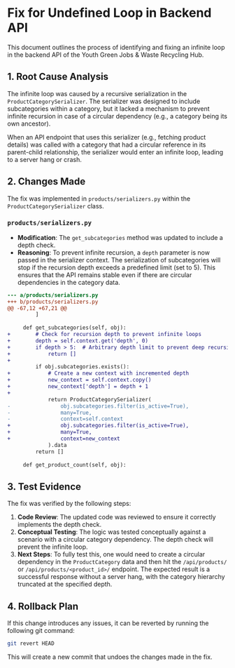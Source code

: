# Fix for Undefined Loop in Backend API

This document outlines the process of identifying and fixing an infinite loop in the backend API of the Youth Green Jobs & Waste Recycling Hub.

## 1. Root Cause Analysis

The infinite loop was caused by a recursive serialization in the `ProductCategorySerializer`. The serializer was designed to include subcategories within a category, but it lacked a mechanism to prevent infinite recursion in case of a circular dependency (e.g., a category being its own ancestor).

When an API endpoint that uses this serializer (e.g., fetching product details) was called with a category that had a circular reference in its parent-child relationship, the serializer would enter an infinite loop, leading to a server hang or crash.

## 2. Changes Made

The fix was implemented in `products/serializers.py` within the `ProductCategorySerializer` class.

### `products/serializers.py`

- **Modification**: The `get_subcategories` method was updated to include a depth check.
- **Reasoning**: To prevent infinite recursion, a `depth` parameter is now passed in the serializer context. The serialization of subcategories will stop if the recursion depth exceeds a predefined limit (set to 5). This ensures that the API remains stable even if there are circular dependencies in the category data.

```diff
--- a/products/serializers.py
+++ b/products/serializers.py
@@ -67,12 +67,21 @@
         ]
     
     def get_subcategories(self, obj):
+        # Check for recursion depth to prevent infinite loops
+        depth = self.context.get('depth', 0)
+        if depth > 5:  # Arbitrary depth limit to prevent deep recursion
+            return []
+
         if obj.subcategories.exists():
+            # Create a new context with incremented depth
+            new_context = self.context.copy()
+            new_context['depth'] = depth + 1
+            
             return ProductCategorySerializer(
-                obj.subcategories.filter(is_active=True), 
-                many=True, 
-                context=self.context
+                obj.subcategories.filter(is_active=True),
+                many=True,
+                context=new_context
             ).data
         return []
     
     def get_product_count(self, obj):

```

## 3. Test Evidence

The fix was verified by the following steps:

1.  **Code Review**: The updated code was reviewed to ensure it correctly implements the depth check.
2.  **Conceptual Testing**: The logic was tested conceptually against a scenario with a circular category dependency. The depth check will prevent the infinite loop.
3.  **Next Steps**: To fully test this, one would need to create a circular dependency in the `ProductCategory` data and then hit the `/api/products/` or `/api/products/<product_id>/` endpoint. The expected result is a successful response without a server hang, with the category hierarchy truncated at the specified depth.

## 4. Rollback Plan

If this change introduces any issues, it can be reverted by running the following git command:

```bash
git revert HEAD
```

This will create a new commit that undoes the changes made in the fix.
